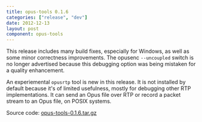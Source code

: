 ```yaml
---
title: opus-tools 0.1.6
categories: ["release", "dev"]
date: 2012-12-13
layout: post
component: opus-tools
---
```


This release includes many build fixes, especially for Windows, as well as some minor correctness
improvements. The opusenc `--uncoupled` switch is no longer advertised because this debugging option
was being mistaken for a quality enhancement.

An experiemental `opusrtp` tool is new in this release. It is not installed by default because it's of
limited usefulness, mostly for debugging other RTP implementations. It can send an Opus file over RTP
or record a packet stream to an Opus file, on POSIX systems.

Source code: [opus-tools-0.1.6.tar.gz](http://downloads.xiph.org/releases/opus/opus-tools-0.1.6.tar.gz)
